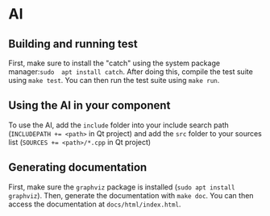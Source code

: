 # AI

## Building and running test

First, make sure to install the "catch" using the system package manager:`sudo 
apt install catch`. After doing this, compile the test suite using `make test`.
You can then run the test suite using `make run`.

## Using the AI in your component

To use the AI, add the `include` folder into your include search path
(`INCLUDEPATH += <path>` in Qt project) and add the `src` folder to your sources
list (`SOURCES += <path>/*.cpp` in Qt project)

## Generating documentation

First, make sure the `graphviz` package is installed (`sudo apt install
graphviz`). Then, generate the documentation with `make doc`. You can then
access the documentation at `docs/html/index.html`.
